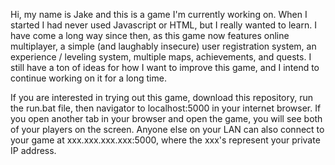 Hi, my name is Jake and this is a game I'm currently working on. When I started I had never used Javascript or HTML, but I really wanted to learn. I have come a long way since then, as this game now features online multiplayer, a simple (and laughably insecure) user registration system, an experience / leveling system, multiple maps, achievements, and quests. I still have a ton of ideas for how I want to improve this game, and I intend to continue working on it for a long time. 

If you are interested in trying out this game, download this repository, run the run.bat file, then navigator to localhost:5000 in your internet browser. If you open another tab in your browser and open the game, you will see both of your players on the screen. Anyone else on your LAN can also connect to your game at xxx.xxx.xxx.xxx:5000, where the xxx's represent your private IP address. 
